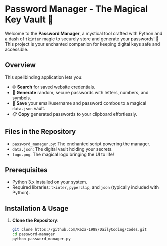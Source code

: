 # Password Manager - The Magical Key Vault 🔐

Welcome to the **Password Manager**, a mystical tool crafted with Python and a dash of `tkinter` magic to securely store and generate your passwords! 🌟 This project is your enchanted companion for keeping digital keys safe and accessible.

## Overview

This spellbinding application lets you:
- 🌐 **Search** for saved website credentials.
- 🔑 **Generate** random, secure passwords with letters, numbers, and symbols.
- 💾 **Save** your email/username and password combos to a magical `data.json` vault.
- 📋 **Copy** generated passwords to your clipboard effortlessly.

## Files in the Repository

- `password_manager.py`: The enchanted script powering the manager. 
- `data.json`: The digital vault holding your secrets. 
- `logo.png`: The magical logo bringing the UI to life! 

## Prerequisites

- Python 3.x installed on your system.
- Required libraries: `tkinter`, `pyperclip`, and `json` (typically included with Python).

## Installation & Usage

1. **Clone the Repository**:
   ```bash
   git clone https://github.com/Reza-1988/DailyCoding/Codes.git
   cd password-manager
   python password_manager.py